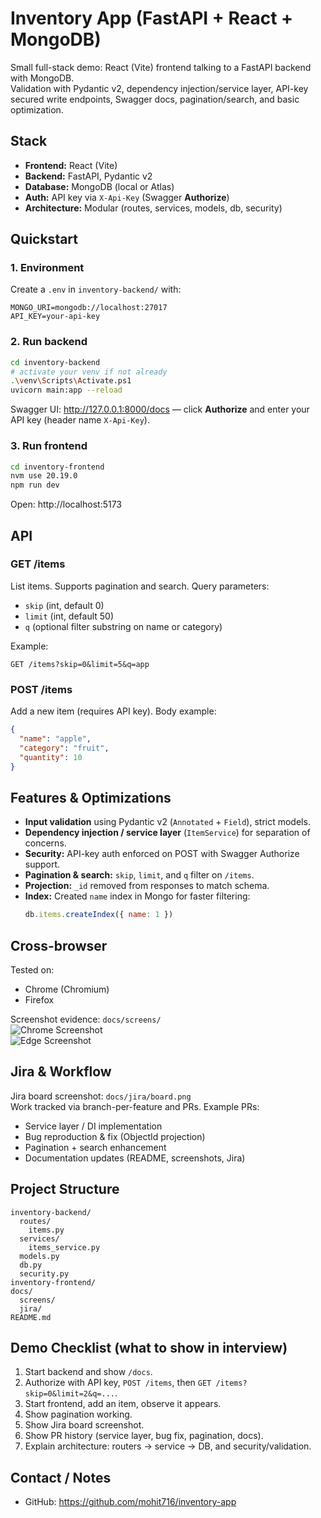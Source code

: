 # Inventory App (FastAPI + React + MongoDB)

Small full-stack demo: React (Vite) frontend talking to a FastAPI backend with MongoDB.  
Validation with Pydantic v2, dependency injection/service layer, API-key secured write endpoints, Swagger docs, pagination/search, and basic optimization.

## Stack
- **Frontend:** React (Vite)
- **Backend:** FastAPI, Pydantic v2
- **Database:** MongoDB (local or Atlas)
- **Auth:** API key via `X-Api-Key` (Swagger **Authorize**)
- **Architecture:** Modular (routes, services, models, db, security)

## Quickstart

### 1. Environment
Create a `.env` in `inventory-backend/` with:
```env
MONGO_URI=mongodb://localhost:27017
API_KEY=your-api-key
```

### 2. Run backend
```bash
cd inventory-backend
# activate your venv if not already
.\venv\Scripts\Activate.ps1
uvicorn main:app --reload
```
Swagger UI: http://127.0.0.1:8000/docs — click **Authorize** and enter your API key (header name `X-Api-Key`).

### 3. Run frontend
```bash
cd inventory-frontend
nvm use 20.19.0
npm run dev
```
Open: http://localhost:5173

## API

### GET /items
List items. Supports pagination and search.
Query parameters:
- `skip` (int, default 0)
- `limit` (int, default 50)
- `q` (optional filter substring on name or category)

Example:
```
GET /items?skip=0&limit=5&q=app
```

### POST /items
Add a new item (requires API key).
Body example:
```json
{
  "name": "apple",
  "category": "fruit",
  "quantity": 10
}
```

## Features & Optimizations
- **Input validation** using Pydantic v2 (`Annotated` + `Field`), strict models.
- **Dependency injection / service layer** (`ItemService`) for separation of concerns.
- **Security:** API-key auth enforced on POST with Swagger Authorize support.
- **Pagination & search:** `skip`, `limit`, and `q` filter on `/items`.
- **Projection:** `_id` removed from responses to match schema.
- **Index:** Created `name` index in Mongo for faster filtering:
  ```js
  db.items.createIndex({ name: 1 })
  ```

## Cross-browser
Tested on:
- Chrome (Chromium)
- Firefox

Screenshot evidence: `docs/screens/`  
![Chrome Screenshot](docs/screens/ui-chrome.png)  
![Edge Screenshot](docs/screens/ui-edge.png)

## Jira & Workflow
Jira board screenshot: `docs/jira/board.png`  
Work tracked via branch-per-feature and PRs. Example PRs:
- Service layer / DI implementation  
- Bug reproduction & fix (ObjectId projection)  
- Pagination + search enhancement  
- Documentation updates (README, screenshots, Jira)

## Project Structure
```
inventory-backend/
  routes/
    items.py
  services/
    items_service.py
  models.py
  db.py
  security.py
inventory-frontend/
docs/
  screens/
  jira/
README.md
```

## Demo Checklist (what to show in interview)
1. Start backend and show `/docs`.  
2. Authorize with API key, `POST /items`, then `GET /items?skip=0&limit=2&q=...`.  
3. Start frontend, add an item, observe it appears.  
4. Show pagination working.  
5. Show Jira board screenshot.  
6. Show PR history (service layer, bug fix, pagination, docs).  
7. Explain architecture: routers → service → DB, and security/validation.

## Contact / Notes
- GitHub: https://github.com/mohit716/inventory-app  

